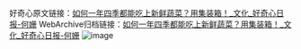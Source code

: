 好奇心原文链接：[如何一年四季都能吃上新鲜蔬菜？用集装箱！_文化_好奇心日报-何姗](https://www.qdaily.com/articles/7001.html)
WebArchive归档链接：[如何一年四季都能吃上新鲜蔬菜？用集装箱！_文化_好奇心日报-何姗](http://web.archive.org/web/20190623171610/https://www.qdaily.com/articles/7001.html)
![image](http://ww3.sinaimg.cn/large/007d5XDply1g3wbcw1x85j30u03c1hdt)